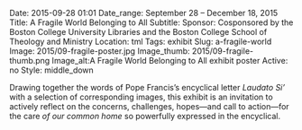 Date: 2015-09-28 01:01 
Date_range: September 28 – December 18, 2015
Title: A Fragile World Belonging to All
Subtitle: 
Sponsor: Cosponsored by the Boston College University Libraries and the Boston College School of Theology and Ministry
Location: tml
Tags: exhibit
Slug: a-fragile-world
Image: 2015/09-fragile-poster.jpg
Image_thumb: 2015/09-fragile-thumb.png
Image_alt:A Fragile World Belonging to All exhibit poster
Active: no
Style: middle_down

Drawing together the words of Pope Francis&rsquo;s encyclical letter <em>Laudato Si&rsquo;</em> with a selection of corresponding images, this exhibit is an invitation   to actively reflect on the concerns, challenges, hopes—and call to   action—for the care <em>of our common home </em>so powerfully expressed in the encyclical.

<!--

Active:
    Yes (will appear on Exhibit's homepage)
    No (will not appear on Exhibit's homepage, but will appear in archives)

Gallery locations: 
    Burns Library (burns)
    Theology and Ministry Library (tml)
    O'Neill Level One (lvl1)
    O'Neill Level Three (lvl3)
    O'Neill Reading Room (reading)
    O'Neill Reading Room Back Wall (backwall)
    O'Neill Lobby (lobby)
    History Dept, Stokes Hall (stokes)
    Bapst Exhibits (bapsts)
    Archived Bapst Exhibits (bapstsarchive)
  
Need spaces for:

  Virtual Exhibits (virtual)
  Tip O'Neill (tiponeill)

Style:
    Poster on left, text on right (default)
    Poster on right, text on left (right)
    Poster large, centered above text (middle_top)
    Poster large, centered below text (middle_down)

Add'l images
    <img src="/theme/img/exhibits/XXXX/201X/00-XXXX.png" alt="words" class="float_left">
    <img src="/theme/img/exhibits/XXXX/201X/00-XXXX.png" alt="words" class="float_right">
    <img src="/theme/img/exhibits/XXXX/201X/00-XXXX.png" alt="words" class="center">

-->

